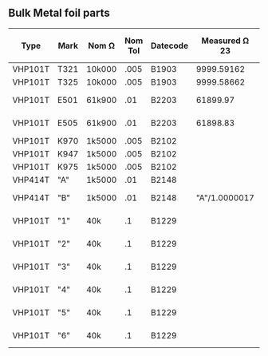 
## Bulk Metal foil parts
| Type    | Mark  | Nom Ω   | Nom Tol | Datecode | Measured Ω 23  | TCR 18-28 | Zero TCR at | Note    |
| ------- | ----  | ------- | ------- | -------- | -------------- | -------   | ----------- |---------|
| VHP101T | T321  | 10k000  |  .005   | B1903    |  9999.59162    | -26µΩ/°C  |             |         |
| VHP101T | T325  | 10k000  |  .005   | B1903    |  9999.58662    | -40µΩ/°C  |             |         |
| VHP101T | E501  | 61k900  |  .01    | B2203    |    61899.97    | -17.7mΩ/°C|             |         |
| VHP101T | E505  | 61k900  |  .01    | B2203    |    61898.83    | -3.8mΩ/°C |             |         |
| VHP101T | K970  | 1k5000  |  .005   | B2102    |                |           |             |Y40781k50000V9L|
| VHP101T | K947  | 1k5000  |  .005   | B2102    |                |           |             |Y40781k50000V9L|
| VHP101T | K975  | 1k5000  |  .005   | B2102    |                |           |             |Y40781k50000V9L|
| VHP414T | "A"   | 1k5000  |  .01    | B2148    |                |           |             |Y00251K50000T9L|
| VHP414T | "B"   | 1k5000  |  .01    | B2148    | "A"/1.0000017  |-12.8µΩ/°C |             |Y00251K50000T9L|
| VHP101T | "1"   | 40k     |  .1     | B1229    |                |+36.1mΩ/°C |             |signs of abuse, from hifi-szjxic|
| VHP101T | "2"   | 40k     |  .1     | B1229    |                |+30.5mΩ/°C |             |from hifi-szjxic|
| VHP101T | "3"   | 40k     |  .1     | B1229    |                |+27.3mΩ/°C |             |used for 10kΩ box, from hifi-szjxic|
| VHP101T | "4"   | 40k     |  .1     | B1229    |                |-10.2mΩ/°C | 52°C        |used for 10kΩ box, from hifi-szjxic|
| VHP101T | "5"   | 40k     |  .1     | B1229    |                |+17.0mΩ/°C |             |used for 10kΩ box, from hifi-szjxic|
| VHP101T | "6"   | 40k     |  .1     | B1229    |                |+27.4mΩ/°C |             |used for 10kΩ box, from hifi-szjxic|
